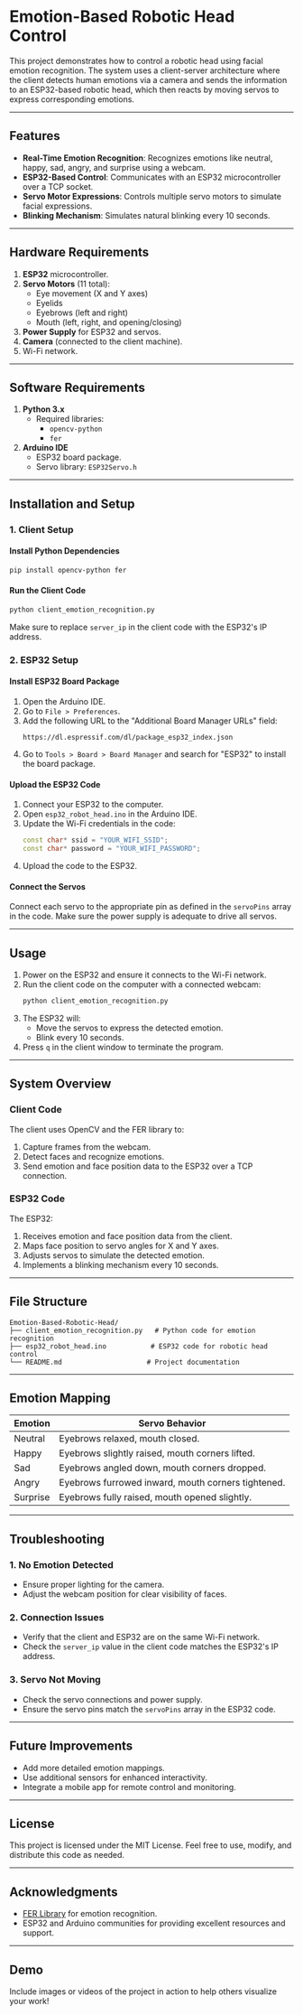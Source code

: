 # Emotion-Based Robotic Head Control

This project demonstrates how to control a robotic head using facial emotion recognition. The system uses a client-server architecture where the client detects human emotions via a camera and sends the information to an ESP32-based robotic head, which then reacts by moving servos to express corresponding emotions.

---

## Features

- **Real-Time Emotion Recognition**: Recognizes emotions like neutral, happy, sad, angry, and surprise using a webcam.
- **ESP32-Based Control**: Communicates with an ESP32 microcontroller over a TCP socket.
- **Servo Motor Expressions**: Controls multiple servo motors to simulate facial expressions.
- **Blinking Mechanism**: Simulates natural blinking every 10 seconds.

---

## Hardware Requirements

1. **ESP32** microcontroller.
2. **Servo Motors** (11 total):
   - Eye movement (X and Y axes)
   - Eyelids
   - Eyebrows (left and right)
   - Mouth (left, right, and opening/closing)
3. **Power Supply** for ESP32 and servos.
4. **Camera** (connected to the client machine).
5. Wi-Fi network.

---

## Software Requirements

1. **Python 3.x**
   - Required libraries:
     - `opencv-python`
     - `fer`
2. **Arduino IDE**
   - ESP32 board package.
   - Servo library: `ESP32Servo.h`

---

## Installation and Setup

### 1. Client Setup

#### Install Python Dependencies

```bash
pip install opencv-python fer
```

#### Run the Client Code

```bash
python client_emotion_recognition.py
```

Make sure to replace `server_ip` in the client code with the ESP32's IP address.

### 2. ESP32 Setup

#### Install ESP32 Board Package

1. Open the Arduino IDE.
2. Go to `File > Preferences`.
3. Add the following URL to the "Additional Board Manager URLs" field:
   ```
   https://dl.espressif.com/dl/package_esp32_index.json
   ```
4. Go to `Tools > Board > Board Manager` and search for "ESP32" to install the board package.

#### Upload the ESP32 Code

1. Connect your ESP32 to the computer.
2. Open `esp32_robot_head.ino` in the Arduino IDE.
3. Update the Wi-Fi credentials in the code:
   ```cpp
   const char* ssid = "YOUR_WIFI_SSID";
   const char* password = "YOUR_WIFI_PASSWORD";
   ```
4. Upload the code to the ESP32.

#### Connect the Servos

Connect each servo to the appropriate pin as defined in the `servoPins` array in the code. Make sure the power supply is adequate to drive all servos.

---

## Usage

1. Power on the ESP32 and ensure it connects to the Wi-Fi network.
2. Run the client code on the computer with a connected webcam:
   ```bash
   python client_emotion_recognition.py
   ```
3. The ESP32 will:
   - Move the servos to express the detected emotion.
   - Blink every 10 seconds.
4. Press `q` in the client window to terminate the program.

---

## System Overview

### Client Code

The client uses OpenCV and the FER library to:

1. Capture frames from the webcam.
2. Detect faces and recognize emotions.
3. Send emotion and face position data to the ESP32 over a TCP connection.

### ESP32 Code

The ESP32:

1. Receives emotion and face position data from the client.
2. Maps face position to servo angles for X and Y axes.
3. Adjusts servos to simulate the detected emotion.
4. Implements a blinking mechanism every 10 seconds.

---

## File Structure

```
Emotion-Based-Robotic-Head/
├── client_emotion_recognition.py   # Python code for emotion recognition
├── esp32_robot_head.ino           # ESP32 code for robotic head control
└── README.md                     # Project documentation
```

---

## Emotion Mapping

| Emotion  | Servo Behavior                                     |
| -------- | -------------------------------------------------- |
| Neutral  | Eyebrows relaxed, mouth closed.                    |
| Happy    | Eyebrows slightly raised, mouth corners lifted.    |
| Sad      | Eyebrows angled down, mouth corners dropped.       |
| Angry    | Eyebrows furrowed inward, mouth corners tightened. |
| Surprise | Eyebrows fully raised, mouth opened slightly.      |

---

## Troubleshooting

### 1. No Emotion Detected

- Ensure proper lighting for the camera.
- Adjust the webcam position for clear visibility of faces.

### 2. Connection Issues

- Verify that the client and ESP32 are on the same Wi-Fi network.
- Check the `server_ip` value in the client code matches the ESP32's IP address.

### 3. Servo Not Moving

- Check the servo connections and power supply.
- Ensure the servo pins match the `servoPins` array in the ESP32 code.

---

## Future Improvements

- Add more detailed emotion mappings.
- Use additional sensors for enhanced interactivity.
- Integrate a mobile app for remote control and monitoring.

---

## License

This project is licensed under the MIT License. Feel free to use, modify, and distribute this code as needed.

---

## Acknowledgments

- [FER Library](https://github.com/justinshenk/fer) for emotion recognition.
- ESP32 and Arduino communities for providing excellent resources and support.

---

## Demo

Include images or videos of the project in action to help others visualize your work!

